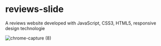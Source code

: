 # reviews-slide
A reviews website developed with JavaScript, CSS3, HTML5, responsive design technologie

![chrome-capture (8)](https://user-images.githubusercontent.com/60549871/100478347-f4fbcf80-30fb-11eb-98d3-7f756ba16ff3.gif)
